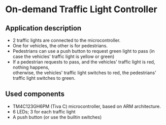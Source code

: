 # On-demand Traffic Light Controller

## Application description
- 2 traffic lights are connected to the microcontroller.
- One for vehicles, the other is for pedestrians.
- Pedestrians can use a push button to request green light to pass (in case the vehicles' traffic light is yellow or green)
- If a pedestrian requests to pass, and the vehicles' traffic light is red, nothing happens,  
otherwise, the vehicles' traffic light switches to red, the pedestrians' traffic light switches to green.

## Used components
- TM4C123GH6PM (Tiva C) microcontroller, based on ARM architecture.
- 6 LEDs; 3 for each traffic light
- A push button (or use the builtin switches)